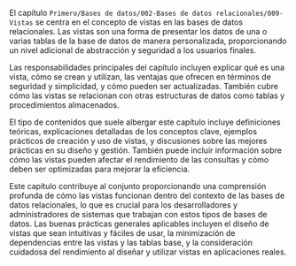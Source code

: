 El capítulo `Primero/Bases de datos/002-Bases de datos relacionales/009-Vistas` se centra en el concepto de vistas en las bases de datos relacionales. Las vistas son una forma de presentar los datos de una o varias tablas de la base de datos de manera personalizada, proporcionando un nivel adicional de abstracción y seguridad a los usuarios finales.

Las responsabilidades principales del capítulo incluyen explicar qué es una vista, cómo se crean y utilizan, las ventajas que ofrecen en términos de seguridad y simplicidad, y cómo pueden ser actualizadas. También cubre cómo las vistas se relacionan con otras estructuras de datos como tablas y procedimientos almacenados.

El tipo de contenidos que suele albergar este capítulo incluye definiciones teóricas, explicaciones detalladas de los conceptos clave, ejemplos prácticos de creación y uso de vistas, y discusiones sobre las mejores prácticas en su diseño y gestión. También puede incluir información sobre cómo las vistas pueden afectar el rendimiento de las consultas y cómo deben ser optimizadas para mejorar la eficiencia.

Este capítulo contribuye al conjunto proporcionando una comprensión profunda de cómo las vistas funcionan dentro del contexto de las bases de datos relacionales, lo que es crucial para los desarrolladores y administradores de sistemas que trabajan con estos tipos de bases de datos. Las buenas prácticas generales aplicables incluyen el diseño de vistas que sean intuitivas y fáciles de usar, la minimización de dependencias entre las vistas y las tablas base, y la consideración cuidadosa del rendimiento al diseñar y utilizar vistas en aplicaciones reales.
